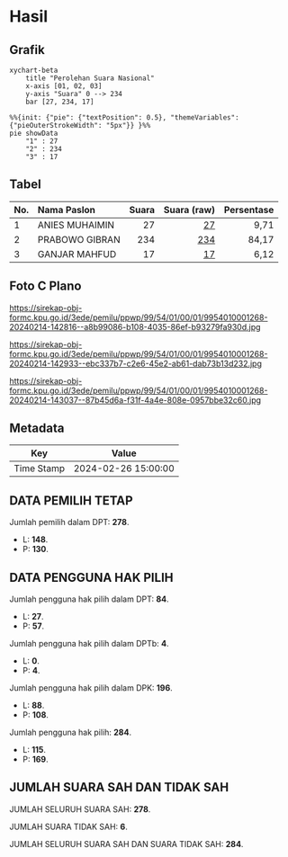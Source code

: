 # Hasil

## Grafik

```mermaid
xychart-beta
    title "Perolehan Suara Nasional"
    x-axis [01, 02, 03]
    y-axis "Suara" 0 --> 234
    bar [27, 234, 17]
```

```mermaid
%%{init: {"pie": {"textPosition": 0.5}, "themeVariables": {"pieOuterStrokeWidth": "5px"}} }%%
pie showData
    "1" : 27
    "2" : 234
    "3" : 17
```

## Tabel

| No. | Nama Paslon    | Suara | Suara (raw) | Persentase |
|:--- |:-------------- | -----:| -----------:| ----------:|
| 1   | ANIES MUHAIMIN | 27    | [27][p-1]   | 9,71       |
| 2   | PRABOWO GIBRAN | 234   | [234][p-2]  | 84,17      |
| 3   | GANJAR MAHFUD  | 17    | [17][p-3]   | 6,12       |


[p-1]: https://github.com/gigit-pemilu/pemilu-2024/blob/main/pilpres/hitung-suara/sub/99-luar-negeri/sub/54-johor-bahru-malaysia/sub/01-johor-bahru-malaysia/sub/0001-johor-bahru-malaysia/sub/268-ksk-258/sub/paslon-1.txt
[p-2]: https://github.com/gigit-pemilu/pemilu-2024/blob/main/pilpres/hitung-suara/sub/99-luar-negeri/sub/54-johor-bahru-malaysia/sub/01-johor-bahru-malaysia/sub/0001-johor-bahru-malaysia/sub/268-ksk-258/sub/paslon-2.txt
[p-3]: https://github.com/gigit-pemilu/pemilu-2024/blob/main/pilpres/hitung-suara/sub/99-luar-negeri/sub/54-johor-bahru-malaysia/sub/01-johor-bahru-malaysia/sub/0001-johor-bahru-malaysia/sub/268-ksk-258/sub/paslon-3.txt

## Foto C Plano

https://sirekap-obj-formc.kpu.go.id/3ede/pemilu/ppwp/99/54/01/00/01/9954010001268-20240214-142816--a8b99086-b108-4035-86ef-b93279fa930d.jpg

https://sirekap-obj-formc.kpu.go.id/3ede/pemilu/ppwp/99/54/01/00/01/9954010001268-20240214-142933--ebc337b7-c2e6-45e2-ab61-dab73b13d232.jpg

https://sirekap-obj-formc.kpu.go.id/3ede/pemilu/ppwp/99/54/01/00/01/9954010001268-20240214-143037--87b45d6a-f31f-4a4e-808e-0957bbe32c60.jpg


## Metadata

| Key        | Value               |
| ---------- | ------------------- |
| Time Stamp | 2024-02-26 15:00:00 |


## DATA PEMILIH TETAP

Jumlah pemilih dalam DPT: **278**.
 * L: **148**.
 * P: **130**.

## DATA PENGGUNA HAK PILIH

Jumlah pengguna hak pilih dalam DPT: **84**.
 * L: **27**.
 * P: **57**.

Jumlah pengguna hak pilih dalam DPTb: **4**.
 * L: **0**.
 * P: **4**.

Jumlah pengguna hak pilih dalam DPK: **196**.
 * L: **88**.
 * P: **108**.

Jumlah pengguna hak pilih: **284**.
 * L: **115**.
 * P: **169**.

## JUMLAH SUARA SAH DAN TIDAK SAH

JUMLAH SELURUH SUARA SAH: **278**.

JUMLAH SUARA TIDAK SAH: **6**.

JUMLAH SELURUH SUARA SAH DAN SUARA TIDAK SAH: **284**.


